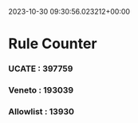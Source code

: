 2023-10-30 09:30:56.023212+00:00
# Rule Counter 
 ### UCATE : 397759

 ### Veneto : 193039

 ### Allowlist : 13930